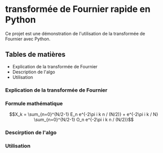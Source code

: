 # transformée de Fournier rapide en Python

Ce projet est une démonstration de l'utilisation de la transformée de Fournier avec Python.

## Tables de matières
- Explication de la transformée de Fournier
- Description de l'algo
- Utilisation

### Explication de la transformée de Fournier

### Formule mathématique

$$X_k = \sum_{n=0}^{N/2-1} E_n e^{-2\pi i k n / (N/2)} + e^{-2\pi i k / N} \sum_{n=0}^{N/2-1} O_n e^{-2\pi i k n / (N/2)}$$

### Descirption de l'algo

### Utilisation 
